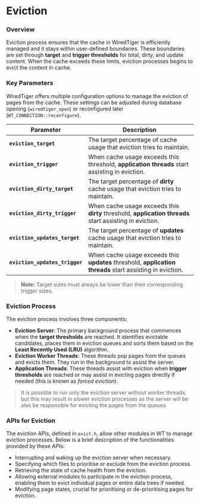 # Eviction

### Overview

Eviction process ensures that the cache in WiredTiger is efficiently managed and it stays within user-defined boundaries. These boundaries are set through **target** and **trigger thresholds** for total, dirty, and update content. When the cache exceeds these limits, eviction processes begins to evict the content in cache.

### Key Parameters

WiredTiger offers multiple configuration options to manage the eviction of pages from the cache. These settings can be adjusted during database opening (`wiredtiger_open`) or reconfigured later (`WT_CONNECTION::reconfigure`).

| Parameter               | Description                                                                                              |
| ----------------------- | -------------------------------------------------------------------------------------------------------- |
| **`eviction_target`**    | The target percentage of cache usage that eviction tries to maintain.                                  |
| **`eviction_trigger`**   | When cache usage exceeds this threshold, **application threads**  start assisting in eviction.     |
| **`eviction_dirty_target`** | The target percentage of **dirty** cache usage that eviction tries to maintain.                      |
| **`eviction_dirty_trigger`** | When cache usage exceeds this **dirty** threshold, **application threads**  start assisting in eviction.   |
| **`eviction_updates_target`** | The target percentage of **updates** cache usage that eviction tries to maintain.                 |
| **`eviction_updates_trigger`** | When cache usage exceeds this **updates** threshold, **application threads** start assisting in eviction.                   |

> **Note:** Target sizes must always be lower than their corresponding trigger sizes.


### Eviction Process

The eviction process involves three components:

- **Eviction Server**: The primary background process that commences when the **target thresholds** are reached. It identifies evictable candidates, places them in eviction queues and sorts them based on the **Least Recently Used (LRU)** algorithm.
- **Eviction Worker Threads**: These threads pop pages from the queues and evicts them. They run in the background to assist the server.
- **Application Threads**: These threads assist with eviction when **trigger thresholds** are reached or may assist in evicting pages directly if needed (this is known as *forced eviction*).

> It is possible to run only the eviction server without worker threads, but this may result in slower eviction processes as the server will be also be responsible for evicting the pages from the queues.

### APIs for Eviction

The eviction APIs, defined in `evict.h`, allow other modules in WT to manage eviction processes. Below is a brief description of the functionalities provided by these APIs:

- Interrupting and waking up the eviction server when necessary.
- Specifying which files to prioritise or exclude from the eviction process.
- Retrieving the state of cache health from the eviction.
- Allowing external modules to participate in the eviction process, enabling them to evict individual pages or entire data trees if needed.
- Modifying page states, crucial for prioritising or de-prioritising pages for eviction.
